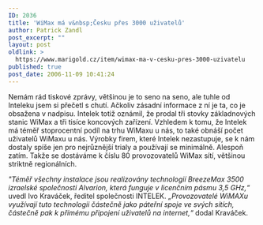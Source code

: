 ```yaml
---
ID: 2036
title: 'WiMax má v&nbsp;Česku přes 3000 uživatelů'
author: Patrick Zandl
post_excerpt: ""
layout: post
oldlink: >
  https://www.marigold.cz/item/wimax-ma-v-cesku-pres-3000-uzivatelu
published: true
post_date: 2006-11-09 10:41:24
---
```

<texy>Nemám rád tiskové zprávy, většinou je to seno na seno, ale tuhle od Inteleku jsem si přečetl s chutí. Ačkoliv zásadní informace z ní je ta, co je obsažena v nadpisu. Intelek totiž oznámil, že prodal tři stovky základnových stanic WiMax a tři tisíce koncových zařízení. Vzhledem k tomu, že Intelek má téměř stoprocentní podíl na trhu WiMaxu u nás, to také obnáší počet uživatelů WiMaxu u nás. Výrobky firem, které Intelek nezastupuje, se k nám dostaly spíše jen pro nejrůznější trialy a používají se minimálně. Alespoň zatím. Takže se dostáváme k číslu 80 provozovatelů WiMax sítí, většinou striktně regionálních. 

<em>"Téměř všechny instalace jsou realizovány technologií BreezeMax 3500 izraelské společnosti Alvarion, která funguje v licenčním pásmu 3,5 GHz,“</em> uvedl Ivo Kraváček, ředitel společnosti INTELEK. <em>„Provozovatelé WiMAXu využívají tuto technologii částečně jako páteřní spoje ve svých sítích, částečně pak k přímému připojení uživatelů na internet,“</em> dodal Kraváček.